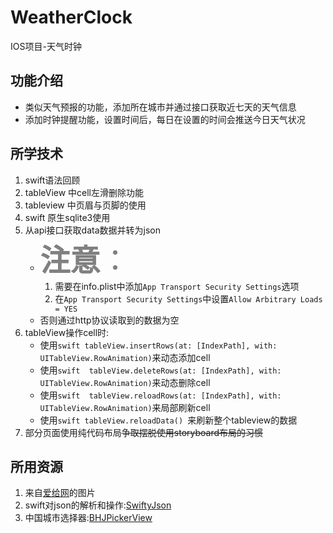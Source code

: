 # WeatherClock
IOS项目-天气时钟
## 功能介绍
- 类似天气预报的功能，添加所在城市并通过接口获取近七天的天气信息
- 添加时钟提醒功能，设置时间后，每日在设置的时间会推送今日天气状况
## 所学技术
1. swift语法回顾
2. tableView 中cell左滑删除功能
3. tableview 中页眉与页脚的使用
4. swift 原生sqlite3使用
5. 从api接口获取data数据并转为json
    - <font color=gray size=10> **注意**： </font>
      1. 需要在info.plist中添加```App Transport Security Settings```选项
      2. 在```App Transport Security Settings```中设置```Allow Arbitrary Loads = YES```
    - 否则通过http协议读取到的数据为空
6. tableView操作cell时:
    - 使用```swift tableView.insertRows(at: [IndexPath], with: UITableView.RowAnimation)```来动态添加cell
    - 使用```swift  tableView.deleteRows(at: [IndexPath], with: UITableView.RowAnimation)```来动态删除cell
    - 使用```swift  tableView.reloadRows(at: [IndexPath], with: UITableView.RowAnimation)```来局部刷新cell
    - 使用```swift tableView.reloadData() ```来刷新整个tableview的数据
7. 部分页面使用纯代码布局~~争取摆脱使用storyboard布局的习惯~~
## 所用资源
1. 来自[爱给网](http://www.aigei.com/)的图片
2. swift对json的解析和操作:[SwiftyJson](https://github.com/SwiftyJSON/SwiftyJSON)
3. 中国城市选择器:[BHJPickerView](https://github.com/developerBHJ/BHJPickerView)
